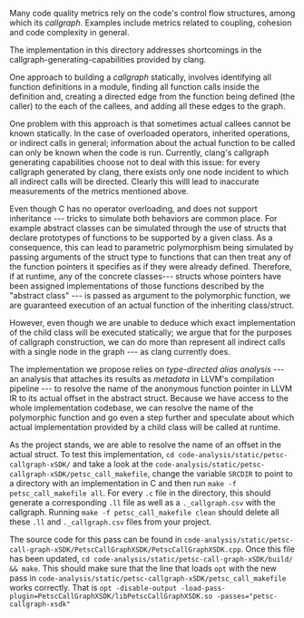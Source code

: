 Many code quality metrics rely on the code's control flow structures, among which its *callgraph*. Examples include metrics related to coupling, cohesion and code complexity in general.

The implementation in this directory addresses shortcomings in the callgraph-generating-capabilities provided by clang. 

One approach to building a *callgraph* statically, involves identifying all function definitions in a module, finding all function calls inside the definition and, creating a directed edge from the function being defined (the caller) to the each of the callees, and adding all these edges to the graph.

One problem with this approach is that sometimes actual callees cannot be known statically. In the case of overloaded operators, inherited operations, or indirect calls in general; information about the actual function to be called can only be known when the code is run. Currently, clang's callgraph generating capabilities choose not to deal with this issue: for every callgraph generated by clang, there exists only one node incident to which all indirect calls will be directed. Clearly this willl lead to inaccurate measurements of the metrics mentioned above. 

Even though C has no operator overloading, and does not support inheritance --- tricks to simulate both behaviors are common place. For example abstract classes can be simulated through the use of structs that declare prototypes of functions to be supported by a given class. As a consequence, this can lead to parametric polymorphism being simulated by passing arguments of the struct type to functions that can then treat any of the function pointers it specifies as if they were already defined. Therefore, if at runtime, any of the concrete classes--- structs whose pointers have been assigned implementations of those functions described by the "abstract class" --- is passed as argument to the polymorphic function, we are guaranteed execution of an actual function of the inheriting class/struct.    

However, even though we are unable to deduce which exact implementation of the child class will be executed statically; we argue that for the purposes of callgraph construction, we can do more than represent all indirect calls with a single node in the graph --- as clang currently does.  

The implementation we propose relies on *type-directed alias analysis* --- an analysis that attaches its results as *metadata* in LLVM's compilation pipeline --- to resolve the name of the anonymous function pointer in LLVM IR to its actual offset in the abstract struct. Because we have access to the whole implementation codebase, we can resolve the name of the polymorphic function and go even a step further and speculate about which actual implementation  provided by a child class will be called at runtime.  

As the project stands, we are able to resolve the name of an offset in the actual struct. To test this implementation, `cd code-analysis/static/petsc-callgraph-xSDK/` and take a look at the `code-analysis/static/petsc-callgraph-xSDK/petsc_call_makefile`, change the variable `SRCDIR` to point to a directory with an implementation in C and then run `make -f petsc_call_makefile all`. For every `.c` file in the directory, this should generate a corresponding `.ll` file as well as a `._callgraph.csv` with the callgraph. Running `make -f petsc_call_makefile clean` should delete all these `.ll` and `._callgraph.csv` files from your project. 

The source code for this pass can be found in `code-analysis/static/petsc-call-graph-xSDK/PetscCallGraphXSDK/PetscCallGraphXSDK.cpp`. Once this file has been updated, `cd code-analysis/static/petsc-call-graph-xSDK/build/ && make`. This should make sure that the line that loads `opt` with the new pass in `code-analysis/static/petsc-callgraph-xSDK/petsc_call_makefile` works correctly. That is `opt -disable-output -load-pass-plugin=PetscCallGraphXSDK/libPetscCallGraphXSDK.so -passes="petsc-callgraph-xsdk"` 